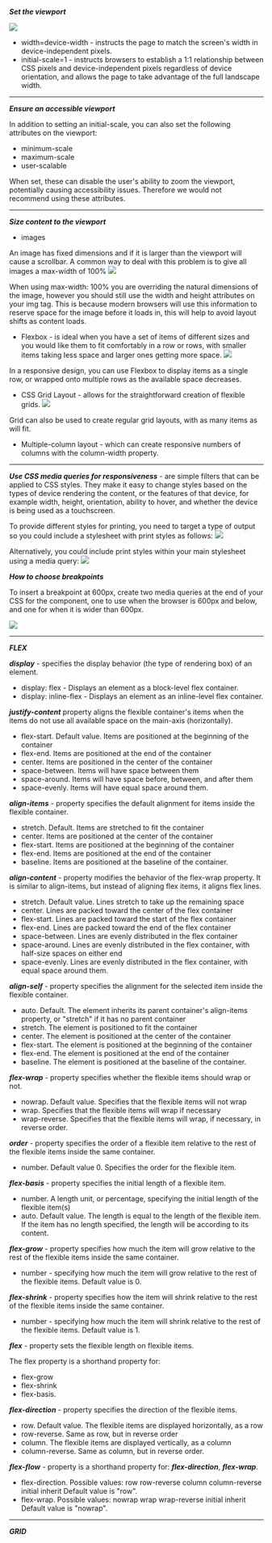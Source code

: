***Set the viewport*** 

![](/media/10.jpg)

- width=device-width - instructs the page to match the screen's width in device-independent pixels.
- initial-scale=1 - instructs browsers to establish a 1:1 relationship between CSS pixels and device-independent pixels regardless of device orientation, and allows the page to take advantage of the full landscape width.
___
***Ensure an accessible viewport***

In addition to setting an initial-scale, you can also set the following attributes on the viewport:

- minimum-scale
- maximum-scale
- user-scalable

When set, these can disable the user's ability to zoom the viewport, potentially causing accessibility issues. Therefore we would not recommend using these attributes.
___
***Size content to the viewport***

- images

An image has fixed dimensions and if it is larger than the viewport will cause a scrollbar. A common way to deal with this problem is to give all images a max-width of 100%
![](/media/11.jpg)

When using max-width: 100% you are overriding the natural dimensions of the image, however you should still use the width and height attributes on your img tag. This is because modern browsers will use this information to reserve space for the image before it loads in, this will help to avoid layout shifts as content loads.

- Flexbox - is ideal when you have a set of items of different sizes and you would like them to fit comfortably in a row or rows, with smaller items taking less space and larger ones getting more space.
![](/media/12.jpg)

In a responsive design, you can use Flexbox to display items as a single row, or wrapped onto multiple rows as the available space decreases.

- CSS Grid Layout - allows for the straightforward creation of flexible grids.
![](/media/13.jpg)

Grid can also be used to create regular grid layouts, with as many items as will fit. 

- Multiple-column layout - which can create responsive numbers of columns with the column-width property.
___
***Use CSS media queries for responsiveness*** - are simple filters that can be applied to CSS styles. They make it easy to change styles based on the types of device rendering the content, or the features of that device, for example width, height, orientation, ability to hover, and whether the device is being used as a touchscreen.

To provide different styles for printing, you need to target a type of output so you could include a stylesheet with print styles as follows:
![](/media/14.jpg)

Alternatively, you could include print styles within your main stylesheet using a media query:
![](/media/16.jpg)

***How to choose breakpoints***

To insert a breakpoint at 600px, create two media queries at the end of your CSS for the component, one to use when the browser is 600px and below, and one for when it is wider than 600px.

![](/media/15.jpg)
___
***FLEX***

***display*** - specifies the display behavior (the type of rendering box) of an element.
- display: flex - Displays an element as a block-level flex container.
- display: inline-flex - Displays an element as an inline-level flex container.

***justify-content*** property aligns the flexible container's items when the items do not use all available space on the main-axis (horizontally).
- flex-start.	Default value. Items are positioned at the beginning of the container	
- flex-end.	Items are positioned at the end of the container	
- center.  Items are positioned in the center of the container	
- space-between. Items will have space between them	
- space-around.	Items will have space before, between, and after them	
- space-evenly.	Items will have equal space around them.

***align-items*** - property specifies the default alignment for items inside the flexible container.

- stretch.	Default. Items are stretched to fit the container	
- center.	Items are positioned at the center of the container	
- flex-start.	Items are positioned at the beginning of the container	
- flex-end.	Items are positioned at the end of the container	
- baseline.	Items are positioned at the baseline of the container.

***align-content*** - property modifies the behavior of the flex-wrap property. It is similar to align-items, but instead of aligning flex items, it aligns flex lines.

- stretch.	Default value. Lines stretch to take up the remaining space	
- center.	Lines are packed toward the center of the flex container	
- flex-start.	Lines are packed toward the start of the flex container	
- flex-end.	Lines are packed toward the end of the flex container	
- space-between.	Lines are evenly distributed in the flex container	
- space-around.	Lines are evenly distributed in the flex container, with half-size spaces on either end	
- space-evenly.	Lines are evenly distributed in the flex container, with equal space around them.

***align-self*** - property specifies the alignment for the selected item inside the flexible container.

- auto.	Default. The element inherits its parent container's align-items property, or "stretch" if it has no parent container	
- stretch.	The element is positioned to fit the container	
- center.	The element is positioned at the center of the container	
- flex-start.	The element is positioned at the beginning of the container	
- flex-end.	The element is positioned at the end of the container	
- baseline.	The element is positioned at the baseline of the container.

***flex-wrap*** - property specifies whether the flexible items should wrap or not.

- nowrap.	Default value. Specifies that the flexible items will not wrap	
- wrap.	Specifies that the flexible items will wrap if necessary	
- wrap-reverse.	Specifies that the flexible items will wrap, if necessary, in reverse order.

***order*** - property specifies the order of a flexible item relative to the rest of the flexible items inside the same container.

- number.	Default value 0. Specifies the order for the flexible item.

***flex-basis*** - property specifies the initial length of a flexible item.
- number. A length unit, or percentage, specifying the initial length of the flexible item(s)	
- auto.	Default value. The length is equal to the length of the flexible item. If the item has no length specified, the length will be according to its content.

***flex-grow*** - property specifies how much the item will grow relative to the rest of the flexible items inside the same container.
-  number -   specifying how much the item will grow relative to the rest of the flexible items. Default value is 0.

***flex-shrink*** - property specifies how the item will shrink relative to the rest of the flexible items inside the same container.
-  number - specifying how much the item will shrink relative to the rest of the flexible items. Default value is 1.

***flex***  -  property sets the flexible length on flexible items.

The flex property is a shorthand property for:

- flex-grow
- flex-shrink
- flex-basis.

***flex-direction*** - property specifies the direction of the flexible items.

- row.	Default value. The flexible items are displayed horizontally, as a row	
-  row-reverse.	Same as row, but in reverse order	
- column.	The flexible items are displayed vertically, as a column	
- column-reverse.	Same as column, but in reverse order.

***flex-flow*** - property is a shorthand property for: ***flex-direction***,
***flex-wrap***.

- flex-direction.	Possible values:
row
row-reverse
column
column-reverse
initial
inherit
Default value is "row".
- flex-wrap. Possible values:
nowrap
wrap
wrap-reverse
initial
inherit
Default value is "nowrap".
___

***GRID***








